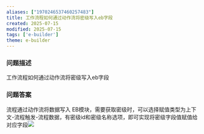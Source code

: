 ```yaml
---
aliases: ["1970246537460257483"]
title: 工作流程如何通过动作流将密级写入eb字段
created: 2025-07-15
modified: 2025-07-15
tags: ['e-builder']
theme: e-builder
---
```


### 问题描述

工作流程如何通过动作流将密级写入eb字段

### 问题答案

流程通过动作流将数据写入 EB模块，需要获取密级时，可以选择赋值类型为上下文-流程触发-流程数据，有密级id和密级名称选项，即可实现将密级字段值赋值给对应字段![](https://myhelpdoc.oss-cn-heyuan.aliyuncs.com/mdimages/c715478d796d0744de1bb63797097091.jpg)